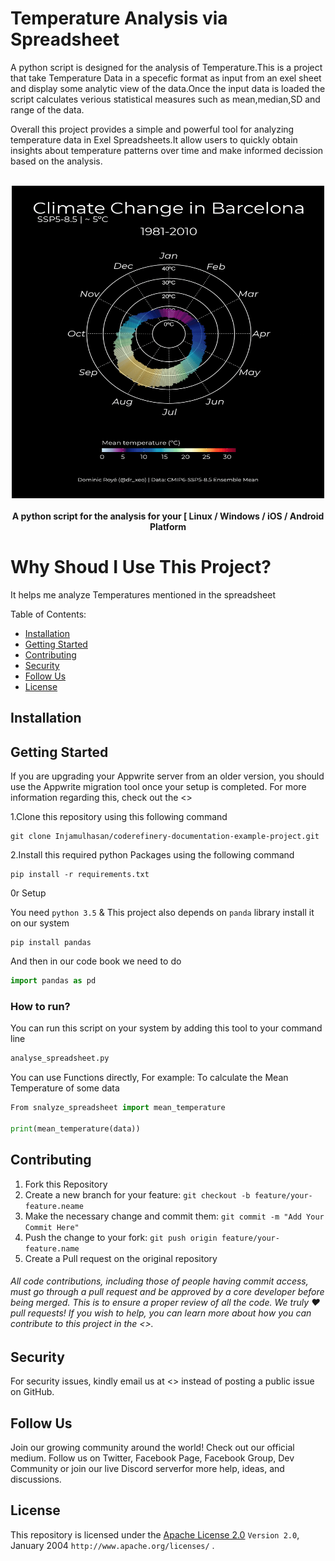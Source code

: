 # Temperature Analysis via Spreadsheet
A python script is designed for the analysis of Temperature.This is a project that take Temperature Data in a specefic format as input from an exel sheet and display some analytic view of the data.Once the input data is loaded the script calculates verious statistical measures such as mean,median,SD and range of the data. <br>

Overall this project provides a simple and powerful tool for analyzing temperature data in Exel Spreadsheets.It allow users to quickly obtain insights about temperature patterns over time and make informed decission based on the analysis.<br>
<br>
<p align="center"> 
    <a href="docs/002_CC_Barcelona_SSP585.gif" target="_blank"><img width="500" height="500" src="docs/002_CC_Barcelona_SSP585.gif" alt="Appwrite Logo"></a>
    <br />
    <br />
    <b> A python script for the analysis for your [ Linux / Windows / iOS / Android Platform </b>
    <br />
</p>

# Why Shoud I Use This Project?
It helps me analyze Temperatures mentioned in the spreadsheet

Table of Contents:

- [Installation](#installation)
- [Getting Started](#getting-started)
- [Contributing](#contributing)
- [Security](#security)
- [Follow Us](#follow-us)
- [License](#license)


## Installation

## Getting Started

If you are upgrading your Appwrite server from an older version, you should use the Appwrite migration tool once your setup is completed. For more information regarding this, check out the <<link>>

1.Clone this repository using this following command
```
git clone Injamulhasan/coderefinery-documentation-example-project.git
```
2.Install this required python Packages using the following command
```
pip install -r requirements.txt
```
0r Setup

You need `python 3.5` & This project also depends on `panda` library install it on our system <br>
```
pip install pandas
``` 

And then in our code book we need to do <br> 
```Python
import pandas as pd
```

### How to run?
You can run this script on your system by adding this tool to your command line

```Python
analyse_spreadsheet.py
```
You can use Functions directly, For example: To calculate the Mean Temperature of some data

```Python
From snalyze_spreadsheet import mean_temperature

print(mean_temperature(data))
```



## Contributing
1. Fork this Repository
2. Create a new branch for your feature: `git checkout -b feature/your-feature.neame`
3. Make the necessary change and commit them: `git commit -m "Add Your Commit Here"`
4. Push the change to your fork: `git push origin feature/your-feature.name`
5. Create a Pull request on the original repository

###### All code contributions, including those of people having commit access, must go through a pull request and be approved by a core developer before being merged. This is to ensure a proper review of all the code. We truly ❤️ pull requests! If you wish to help, you can learn more about how you can contribute to this project in the <<link>>.

## Security

For security issues, kindly email us at <<link>> instead of posting a public issue on GitHub.

## Follow Us

Join our growing community around the world! Check out our official medium. Follow us on Twitter, Facebook Page, Facebook Group, Dev Community or join our live Discord serverfor more help, ideas, and discussions.

## License

This repository is licensed under the  [Apache License 2.0](./LICENSE)  `Version 2.0`, January 2004
                       ` http://www.apache.org/licenses/ ` .

